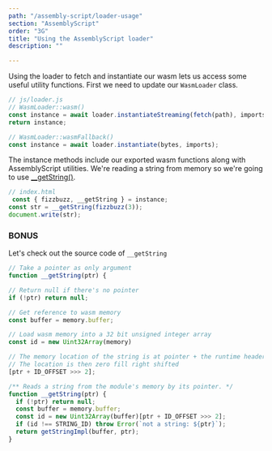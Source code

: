 ```yaml
---
path: "/assembly-script/loader-usage"
section: "AssemblyScript"
order: "3G"
title: "Using the AssemblyScript loader"
description: ""

---
```


Using the loader to fetch and instantiate our wasm lets us access some useful utility functions. First we need to update our `WasmLoader` class.

```js
// js/loader.js
// WasmLoader::wasm()
const instance = await loader.instantiateStreaming(fetch(path), imports);
return instance;
```

```js
// WasmLoader::wasmFallback()
const instance = await loader.instantiate(bytes, imports);
```

The instance methods include our exported wasm functions along with AssemblyScript utilities. We're reading a string from memory so we're going to use [__getString()](https://www.assemblyscript.org/loader.html#module-instance-utility).

```js
// index.html
 const { fizzbuzz, __getString } = instance;
const str = __getString(fizzbuzz(3));
document.write(str);
```

### BONUS

Let's check out the source code of `__getString`

```js
// Take a pointer as only argument
function __getString(ptr) {
```
```js
// Return null if there's no pointer
if (!ptr) return null;
```
```js
// Get reference to wasm memory
const buffer = memory.buffer;
```
```js
// Load wasm memory into a 32 bit unsigned integer array
const id = new Uint32Array(memory)
```
```js
// The memory location of the string is at pointer + the runtime header offset
// The location is then zero fill right shifted
[ptr + ID_OFFSET >>> 2];
```

```js
/** Reads a string from the module's memory by its pointer. */
function __getString(ptr) {
  if (!ptr) return null;
  const buffer = memory.buffer;
  const id = new Uint32Array(buffer)[ptr + ID_OFFSET >>> 2];
  if (id !== STRING_ID) throw Error(`not a string: ${ptr}`);
  return getStringImpl(buffer, ptr);
}
```
